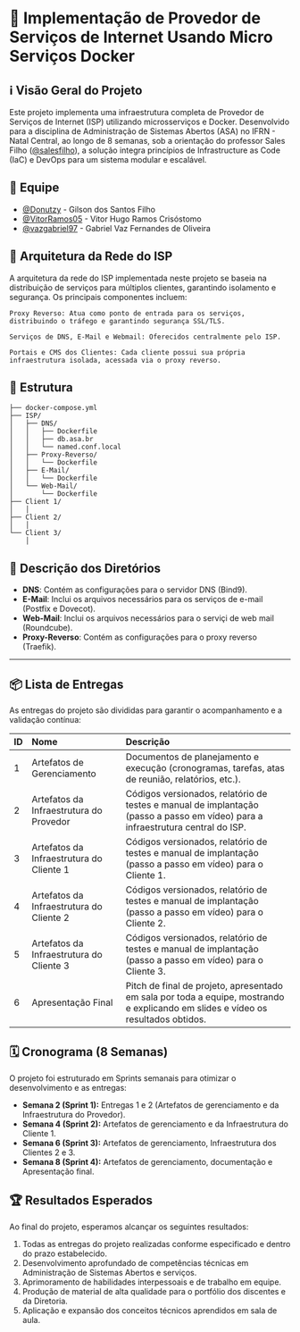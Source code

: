 # 🚀 Implementação de Provedor de Serviços de Internet Usando Micro Serviços Docker

## ℹ️ Visão Geral do Projeto

Este projeto implementa uma infraestrutura completa de Provedor de Serviços de Internet (ISP) utilizando microsserviços e Docker. Desenvolvido para a disciplina de Administração de Sistemas Abertos (ASA) no IFRN - Natal Central, ao longo de 8 semanas, sob a orientação do professor Sales Filho ([@salesfilho](https://github.com/salesfilho)), a solução integra princípios de Infrastructure as Code (IaC) e DevOps para um sistema modular e escalável.

## 👥 Equipe

* [@Donutzy](https://github.com/Donutzy) - Gilson dos Santos Filho
* [@VitorRamos05](https://github.com/VitorRamos05) - Vitor Hugo Ramos Crisóstomo 
* [@vazgabriel97](https://github.com/vazgabriel97) - Gabriel Vaz Fernandes de Oliveira

## 🧱 Arquitetura da Rede do ISP

A arquitetura da rede do ISP implementada neste projeto se baseia na distribuição de serviços para múltiplos clientes, garantindo isolamento e segurança. Os principais componentes incluem:

    Proxy Reverso: Atua como ponto de entrada para os serviços, distribuindo o tráfego e garantindo segurança SSL/TLS.

    Serviços de DNS, E-Mail e Webmail: Oferecidos centralmente pelo ISP.

    Portais e CMS dos Clientes: Cada cliente possui sua própria infraestrutura isolada, acessada via o proxy reverso.

## 📂 Estrutura
```plaintext
├── docker-compose.yml
├── ISP/
│   ├── DNS/
│   │   ├── Dockerfile
│   │   ├── db.asa.br
│   │   └── named.conf.local
│   ├── Proxy-Reverso/
│   │   └── Dockerfile
│   ├── E-Mail/
│   │   └── Dockerfile
│   └── Web-Mail/
│       └── Dockerfile
├── Client 1/
│   │
├── Client 2/
│   │
└── Client 3/
    │
```
## 📝 Descrição dos Diretórios

  * **DNS**: Contém as configurações para o servidor DNS (Bind9).
  * **E-Mail**: Inclui os arquivos necessários para os serviços de e-mail (Postfix e Dovecot).
  * **Web-Mail**: Inclui os arquivos necessários para o serviçi de web mail (Roundcube).
  * **Proxy-Reverso**: Contém as configurações para o proxy reverso (Traefik).

-----

## 📦 Lista de Entregas

As entregas do projeto são divididas para garantir o acompanhamento e a validação contínua:

| ID | Nome                          | Descrição                                                                                                                              |
| :-- | :---------------------------- | :------------------------------------------------------------------------------------------------------------------------------------- |
| 1  | Artefatos de Gerenciamento    | Documentos de planejamento e execução (cronogramas, tarefas, atas de reunião, relatórios, etc.).                                       |
| 2  | Artefatos da Infraestrutura do Provedor | Códigos versionados, relatório de testes e manual de implantação (passo a passo em vídeo) para a infraestrutura central do ISP. |
| 3  | Artefatos da Infraestrutura do Cliente 1 | Códigos versionados, relatório de testes e manual de implantação (passo a passo em vídeo) para o Cliente 1.                         |
| 4  | Artefatos da Infraestrutura do Cliente 2 | Códigos versionados, relatório de testes e manual de implantação (passo a passo em vídeo) para o Cliente 2.                         |
| 5  | Artefatos da Infraestrutura do Cliente 3 | Códigos versionados, relatório de testes e manual de implantação (passo a passo em vídeo) para o Cliente 3.                         |
| 6  | Apresentação Final            | Pitch de final de projeto, apresentado em sala por toda a equipe, mostrando e explicando em slides e vídeo os resultados obtidos.       |

## 🗓️ Cronograma (8 Semanas)

O projeto foi estruturado em Sprints semanais para otimizar o desenvolvimento e as entregas:

  * **Semana 2 (Sprint 1):** Entregas 1 e 2 (Artefatos de gerenciamento e da Infraestrutura do Provedor).
  * **Semana 4 (Sprint 2):** Artefatos de gerenciamento e da Infraestrutura do Cliente 1.
  * **Semana 6 (Sprint 3):** Artefatos de gerenciamento, Infraestrutura dos Clientes 2 e 3.
  * **Semana 8 (Sprint 4):** Artefatos de gerenciamento, documentação e Apresentação final.

## 🏆 Resultados Esperados

Ao final do projeto, esperamos alcançar os seguintes resultados:

1.  Todas as entregas do projeto realizadas conforme especificado e dentro do prazo estabelecido.
2.  Desenvolvimento aprofundado de competências técnicas em Administração de Sistemas Abertos e serviços.
3.  Aprimoramento de habilidades interpessoais e de trabalho em equipe.
4.  Produção de material de alta qualidade para o portfólio dos discentes e da Diretoria.
5.  Aplicação e expansão dos conceitos técnicos aprendidos em sala de aula.


